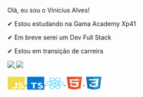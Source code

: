 Olá, eu sou o Vinicius Alves!

✔ Estou estudando na Gama Academy Xp41

✔ Em breve serei um Dev Full Stack 

✔ Estou em transição de carreira 

<div>
  <a href="https://github.com/ViniciusAlves-Hacker">
  <a href="https://github.com/ViniciusAlves-Hacker">
    <img height="180em"
      src="https://github-readme-stats.vercel.app/api?username=ViniciusAlves-Hacker&show_icons=true&theme=dark&include_all_commits=true&count_private=true" />
    <img height="180em"
      src="https://github-readme-stats.vercel.app/api/top-langs/?username=ViniciusAlves-Hacker&layout=compact&langs_count=7&theme=dark" />
</div>
<div style="display: inline_block"><br>
  <img align="center" alt="vinny-Js" height="30" width="40"
    src="https://raw.githubusercontent.com/devicons/devicon/master/icons/javascript/javascript-plain.svg">
  <img align="center" alt="vinny-Ts" height="30" width="40"
    src="https://raw.githubusercontent.com/devicons/devicon/master/icons/typescript/typescript-plain.svg">
  <img align="center" alt="vinny-React" height="30" width="40"
    src="https://raw.githubusercontent.com/devicons/devicon/master/icons/react/react-original.svg">
  <img align="center" alt="vinny-HTML" height="30" width="40"
    src="https://raw.githubusercontent.com/devicons/devicon/master/icons/html5/html5-original.svg">
  <img align="center" alt="vinny-CSS" height="30" width="40"
    src="https://raw.githubusercontent.com/devicons/devicon/master/icons/css3/css3-original.svg">
</div>
